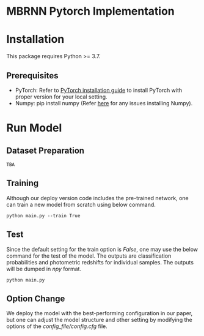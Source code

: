# MBRNN Pytorch Implementation

# Installation
This package requires Python >= 3.7.

## Prerequisites 
- PyTorch: Refer to [PyTorch installation guide](https://pytorch.org/get-started/locally/) to install PyTorch with proper version for your local setting.
- Numpy: pip install numpy (Refer [here](https://github.com/numpy/numpy) for any issues installing Numpy).

# Run Model

## Dataset Preparation
```
TBA
```

## Training
Although our deploy version code includes the pre-trained network, one can train a new model from scratch using below command.
```
python main.py --train True
```

## Test
Since the default setting for the train option is *False*, one may use the below command for the test of the model. The outputs are classification probabilities and photometric redshifts for individual samples. The outputs will be dumped in *npy* format.
```
python main.py
```

## Option Change
We deploy the model with the best-performing configuration in our paper, but one can adjust the model structure and other setting by modifying the options of the *config_file/config.cfg* file.
